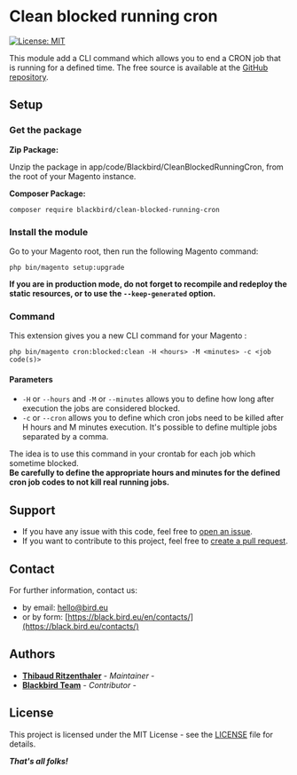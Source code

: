 # Clean blocked running cron

[![License: MIT](https://img.shields.io/github/license/blackbird-agency/magento-2-category-empty-button.svg?style=flat-square)](./LICENSE)

This module add a CLI command which allows you to end a CRON job that is running for a defined time.
The free source is available at the [GitHub repository](https://github.com/blackbird-agency/magento-2-clean-blocked-running-cron).

## Setup

### Get the package

**Zip Package:**

Unzip the package in app/code/Blackbird/CleanBlockedRunningCron, from the root of your Magento instance.

**Composer Package:**

```
composer require blackbird/clean-blocked-running-cron
```

### Install the module

Go to your Magento root, then run the following Magento command:

```
php bin/magento setup:upgrade
```

**If you are in production mode, do not forget to recompile and redeploy the static resources, or to use the `--keep-generated` option.**

### Command

This extension gives you a new CLI command for your Magento :
```
php bin/magento cron:blocked:clean -H <hours> -M <minutes> -c <job code(s)>
```

#### Parameters

- ```-H``` or ```--hours``` and ```-M``` or ```--minutes``` allows you to define how long after execution the jobs are considered blocked.
- ```-c``` or ```--cron``` allows you to define which cron jobs need to be killed after H hours and M minutes execution. It's possible to define multiple jobs separated by a comma.

The idea is to use this command in your crontab for each job which sometime blocked.  
**Be carefully to define the appropriate hours and minutes for the defined cron job codes to not kill real running jobs.**

## Support

- If you have any issue with this code, feel free to [open an issue](https://github.com/blackbird-agency/magento-2-clean-blocked-running-cron/issues/new).
- If you want to contribute to this project, feel free to [create a pull request](https://github.com/blackbird-agency/magento-2-clean-blocked-running-cron/compare).

## Contact

For further information, contact us:

- by email: hello@bird.eu
- or by form: [https://black.bird.eu/en/contacts/](https://black.bird.eu/contacts/)

## Authors

- [**Thibaud Ritzenthaler**](https://github.com/thibaud-bird) - *Maintainer* - 
- [**Blackbird Team**](https://github.com/blackbird-agency) - *Contributor* - 

## License

This project is licensed under the MIT License - see the [LICENSE](LICENSE) file for details.

***That's all folks!***

